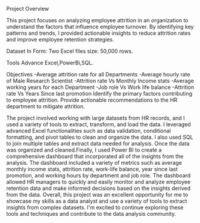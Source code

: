 Project Overview

This project focuses on analyzing employee attrition in an organization to understand the factors that influence employee turnover. By identifying key patterns and trends, I provided actionable insights to reduce attrition rates and improve employee retention strategies.

Dataset
In Form: Two Excel files
size: 50,000 rows.

Tools
Advance Excel,PowerBi,SQL.

Objectives
-Average attrition rate for all Departments
-Average hourly rate of Male Research Scientist 
-Attrition rate Vs Monthly Income stats 
-Average working years for each Department
-Job role Vs Work life balance
-Attrition rate Vs Years Since last promotion
Identify the primary factors contributing to employee attrition.
Provide actionable recommendations to the HR department to mitigate attrition.

The project involved working with large datasets from HR records, and I used a variety of tools to extract, transform, and load the data. I leveraged advanced Excel functionalities such as data validation, conditional formatting, and pivot tables to clean and organize the data. I also used SQL to join multiple tables and extract data needed for analysis.
Once the data was organized and cleaned.Finally, I used Power BI to create a comprehensive dashboard that incorporated all of the insights from the analysis. The dashboard included a variety of metrics such as average monthly income stats, attrition rate, work-life balance, year since last promotion, and working hours by department and job role. The dashboard allowed HR managers to quickly and easily monitor and analyze employee retention data and make informed decisions based on the insights derived from the data.
Overall, this project was an excellent opportunity for me to showcase my skills as a data analyst and use a variety of tools to extract insights from complex datasets. I'm excited to continue exploring these tools and techniques and contribute to the data analysis community.














